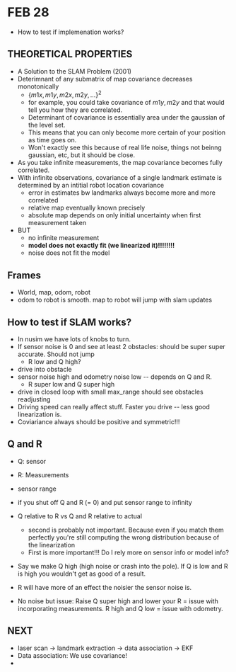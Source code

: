 # FEB 28
* How to test if implemenation works?

## THEORETICAL PROPERTIES
* A Solution to the SLAM Problem (2001)
* Deterimnant of any submatrix of map covariance decreases monotonically
  * $\{m1x, m1y, m2x, m2y, \dots\}^2$ 
  * for example, you could take covariance of $m1y, m2y$ and that would tell you how they are correlated.
  * Determinant of covariance is essentially area under the gaussian of the level set.
  * This means that you can only become more certain of your position as time goes on. 
  * Won't exactly see this because of real life noise, things not beinng gaussian, etc, but it should be close.
* As you take infinite measurements, the map covariance becomes fully correlated.
* With infinite observations, covariance of a single landmark estimate is determined by an intitial robot location covariance
  * error in estimates bw landmarks always become more and more correlated
  * relative map eventually known precisely
  * absolute map depends on only initial uncertainty when first measurement taken
* BUT
  * no infinite measurement
  * **model does not exactly fit (we linearized it)!!!!!!!!**
  * noise does not fit the model

## Frames
* World, map, odom, robot
* odom to robot is smooth. map to robot will jump with slam updates

## How to test if SLAM works?
* In nusim we have lots of knobs to turn.
* If sensor noise is 0 and see at least 2 obstacles: should be super super accurate. Should not jump
  * R low and Q high?
* drive into obstacle
* sensor noise high and odometry noise low -- depends on Q and R. 
  * R super low and Q super high 
* drive in closed loop with small max_range should see obstacles readjusting
* Driving speed can really affect stuff. Faster you drive -- less good linearization is.
* Coviariance always should be positive and symmetric!!!

## Q and R
* Q: sensor
* R: Measurements
* sensor range

* if you shut off Q and R (= 0) and put sensor range to infinity
* Q relative to R vs Q and R relative to actual
  * second is probably not important. Because even if you match them perfectly you're still computing the wrong distribution because of the linearization
  * First is more important!!! Do I rely more on sensor info or model info?
* Say we make Q high (high noise or crash into the pole). If Q is low and R is high you wouldn't get as good of a result.
* R will have more of an effect the noisier the sensor noise is.

* No noise but issue: Raise Q super high and lower your R = issue with incorporating measurements. R high and Q low = issue with odometry.


## NEXT
* laser scan -> landmark extraction -> data association -> EKF 
* Data association: We use covariance!
* 